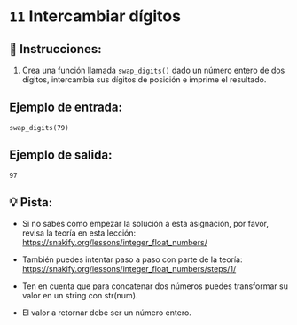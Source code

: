 # `11` Intercambiar dígitos

## 📝 Instrucciones:

1. Crea una función llamada `swap_digits()` dado un número entero de dos dígitos, intercambia sus dígitos de posición e imprime el resultado.

## Ejemplo de entrada:

```
swap_digits(79)
```

## Ejemplo de salida:

```
97
```

## 💡 Pista:

+ Si no sabes cómo empezar la solución a esta asignación, por favor, revisa la teoría en esta lección: https://snakify.org/lessons/integer_float_numbers/

+ También puedes intentar paso a paso con parte de la teoría: https://snakify.org/lessons/integer_float_numbers/steps/1/

+ Ten en cuenta que para concatenar dos números puedes transformar su valor en un string con str(num).

+ El valor a retornar debe ser un número entero.
